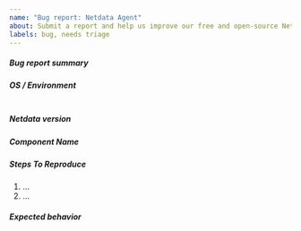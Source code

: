 ```yaml
---
name: "Bug report: Netdata Agent"
about: Submit a report and help us improve our free and open-source Netdata Agent
labels: bug, needs triage
---
```


<!--
When creating a bug report please:
- Verify first that your issue is not already reported on GitHub.
- Verify that you are using the latest version of the Netdata Agent, and if not, update: https://learn.netdata.cloud/docs/agent/packaging/installer/update
- If you are unsure if it's a bug, post a question on our support forums at https://community.netdata.cloud/c/support/agent-support/14
-->

##### Bug report summary
<!-- Provide a clear and concise description of the bug you're experiencing. -->

##### OS / Environment
<!--
Provide as much information about your environment (which operating system and distribution you're using, if Netdata is running in a container, etc.)
as possible to allow us reproduce this bug faster.

To get this information, execute the following commands based on your operating system:
- uname -a; grep -Hv "^#" /etc/*release  # Linux
- uname -a; uname -K                     # BSD
- uname -a; sw_vers                      # macOS

Place the output from the command in the code section below.  
 -->
```

```

##### Netdata version
<!--
Provide output of `netdata -V`.
 
If Netdata is running, execute: $(ps aux | grep -E -o "[a-zA-Z/]+netdata ") -V
 -->
 

##### Component Name
<!--
Let us know which component is affected by the bug. Our code is structured according to its component,
so the component name is the same as the top level directory of the repository.
For example, a bug in the dashboard would be under the web component.
-->

##### Steps To Reproduce
<!--
Describe how you found this bug and how we can reproduce it, preferably with a minimal test-case scenario.
If you'd like to attach larger files, use gist.github.com and paste in links.
-->

1. ...
2. ...

##### Expected behavior
<!-- Provide a clear and concise description of what you expected to happen. -->
